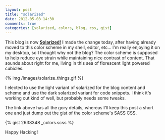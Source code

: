 ```yaml
---
layout: post
title: "solarized"
date: 2012-05-08 14:30
comments: true
categories: [solarized, colors, blog, css, gist]
---
```

This blog is now <strong><a href="http://ethanschoonover.com/solarized">Solarized!</a></strong>  I made the change today, after having already moved to this color scheme in my shell, editor, etc... I'm really enjoying it on my desktop, so I thought why not the blog?  The color scheme is supposed to help reduce eye strain while maintaining nice contrast of content.  That sounds about right for me, living in this sea of florescent light powered cubicles.  

{% img /images/solarize_things.gif %}

I elected to use the light variant of solarized for the blog content and scheme and use the dark solarized variant for code snippets.  I think it's working out kind of well, but probably needs some tweaks.  

The link above has all the gory details, whereas I'll keep this post a short one and just dump out the gist of the color scheme's SASS CSS.

{% gist 2638348 _colors.scss %}

Happy Hacking!
